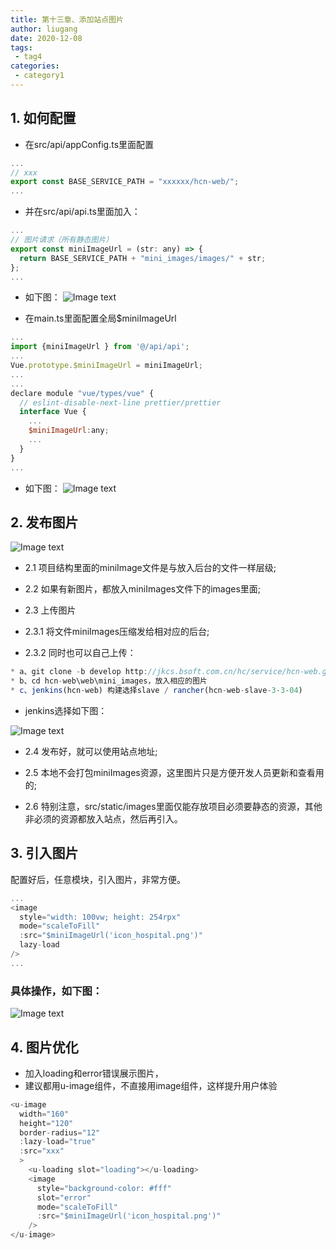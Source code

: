 ```yaml
---
title: 第十三章、添加站点图片
author: liugang
date: 2020-12-08
tags:
 - tag4
categories:
 - category1
---
```


<Boxx  changeTime="5000"/>  

## 1. 如何配置

* 在src/api/appConfig.ts里面配置

```javascript
...
// xxx
export const BASE_SERVICE_PATH = "xxxxxx/hcn-web/";
...
```

* 并在src/api/api.ts里面加入：

```javascript
...
// 图片请求（所有静态图片）
export const miniImageUrl = (str: any) => {
  return BASE_SERVICE_PATH + "mini_images/images/" + str;
};
...
```

* 如下图：
![Image text](../assets/images/staticImg/staticTwo.jpeg)

* 在main.ts里面配置全局$miniImageUrl

```javascript
...
import {miniImageUrl } from '@/api/api';
...
Vue.prototype.$miniImageUrl = miniImageUrl;
...
...
declare module "vue/types/vue" {
  // eslint-disable-next-line prettier/prettier
  interface Vue {
    ...
    $miniImageUrl:any;
    ...
  }
}
...
```

* 如下图：
![Image text](../assets/images/staticImg/staticThree.jpeg)

## 2. 发布图片

![Image text](../assets/images/staticImg/staticOne.jpeg)

* 2.1 项目结构里面的miniImage文件是与放入后台的文件一样层级;

* 2.2 如果有新图片，都放入miniImages文件下的images里面;

* 2.3 上传图片

* 2.3.1 将文件miniImages压缩发给相对应的后台;

* 2.3.2 同时也可以自己上传：

```javascript
* a、git clone -b develop http://jkcs.bsoft.com.cn/hc/service/hcn-web.git
* b、cd hcn-web\web\mini_images，放入相应的图片
* c、jenkins(hcn-web) 构建选择slave / rancher(hcn-web-slave-3-3-04)
```

* jenkins选择如下图：

![Image text](../assets/images/staticImg/jenkinsSlave.png)

* 2.4 发布好，就可以使用站点地址;

* 2.5 本地不会打包miniImages资源，这里图片只是方便开发人员更新和查看用的;

* 2.6 特别注意，src/static/images里面仅能存放项目必须要静态的资源，其他非必须的资源都放入站点，然后再引入。

## 3. 引入图片

配置好后，任意模块，引入图片，非常方便。

```javascript
...
<image
  style="width: 100vw; height: 254rpx"
  mode="scaleToFill"
  :src="$miniImageUrl('icon_hospital.png')"
  lazy-load
/>
...
```

### 具体操作，如下图：

![Image text](../assets/images/staticImg/staticFour.jpeg)

## 4. 图片优化

* 加入loading和error错误展示图片，
* 建议都用u-image组件，不直接用image组件，这样提升用户体验

```javascript
<u-image
  width="160"
  height="120"
  border-radius="12"
  :lazy-load="true"
  :src="xxx"
  >
    <u-loading slot="loading"></u-loading>
    <image
      style="background-color: #fff"
      slot="error"
      mode="scaleToFill"
      :src="$miniImageUrl('icon_hospital.png')"
    />
</u-image>
```
